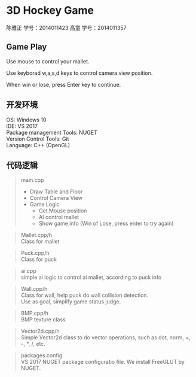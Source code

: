 # 3D Hockey Game 

陈雅正 学号：2014011423
高童   学号：2014011357

## Game Play

Use mouse to control your mallet.

Use keyborad w,a,s,d keys to control camera view position.

When win or lose, press Enter key to continue.

## 开发环境

OS: Windows 10  
IDE: VS 2017  
Package management Tools: NUGET  
Version Control Tools: Git  
Language: C++ (OpenGL)  

## 代码逻辑

> main.cpp  
> * Draw Table and Floor
> * Control Camera View
> * Game Logic
>   - Get Mouse position
>   - AI control mallet
>   - Show game info (Win of Lose, press enter to try again)

> Mallet.cpp/h  
> Class for mallet

> Puck.cpp/h  
> Class for puck

> ai.cpp  
> simple ai logic to control ai mallet, according to puck info

> Wall.cpp/h  
> Class for wall, help puck do wall collision detection.  
> Use as goal, simplify game status judge.

> BMP.cpp/h  
> BMP texture class

> Vector2d.cpp/h  
> Simple Vector2d class to do vector operations, such as dot, norm, +, -, *, /, etc.

> packages.config  
> VS 2017 NUGET package configuratio file.
> We install FreeGLUT by NUGET.